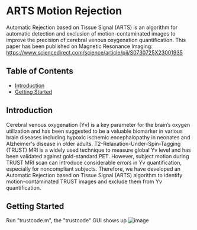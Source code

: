 # ARTS Motion Rejection

Automatic Rejection based on Tissue Signal (ARTS) is an algorithm for automatic detection and exclusion of motion-contaminated images to improve the precision of cerebral venous oxygenation quantification. This paper has been published on Magnetic Resonance Imaging: https://www.sciencedirect.com/science/article/pii/S0730725X23001935

## Table of Contents

- [Introduction](#introduction)
- [Getting Started](#getting-started)

## Introduction

Cerebral venous oxygenation (Yv) is a key parameter for the brain’s oxygen utilization and has been suggested to be a valuable biomarker in various brain diseases including hypoxic ischemic encephalopathy in neonates and Alzheimer's disease in older adults. T2-Relaxation-Under-Spin-Tagging (TRUST) MRI is a widely used technique to measure global Yv level and has been validated against gold-standard PET. However, subject motion during TRUST MRI scan can introduce considerable errors in Yv quantification, especially for noncompliant subjects. Therefore, we have developed an Automatic Rejection based on Tissue Signal (ARTS) algorithm to identify motion-contaminated TRUST images and exclude them from Yv quantification.

## Getting Started
Run "trustcode.m", the "trustcode" GUI shows up
![image](https://github.com/NeuroFunctionLab/ARTS_motion_rejection/assets/142855046/cd556b18-8640-4d25-b105-a439c0f3a54e)




